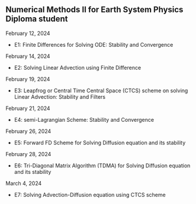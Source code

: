 ## Numerical Methods II for Earth System Physics Diploma student

February 12, 2024
- E1: Finite Differences for Solving ODE: Stability and Convergence

February 14, 2024
- E2: Solving Linear Advection using Finite Difference

February 19, 2024
- E3: Leapfrog or Central Time Central Space (CTCS) scheme on solving Linear Advection: Stability and Filters

February 21, 2024
- E4: semi-Lagrangian Scheme: Stability and Convergence

February 26, 2024
- E5: Forward FD Scheme for Solving Diffusion equation and its stability

February 28, 2024
- E6: Tri-Diagonal Matrix Algorithm (TDMA) for Solving Diffusion equation and its stability

March 4, 2024
- E7: Solving Advection-Diffusion equation using CTCS scheme

